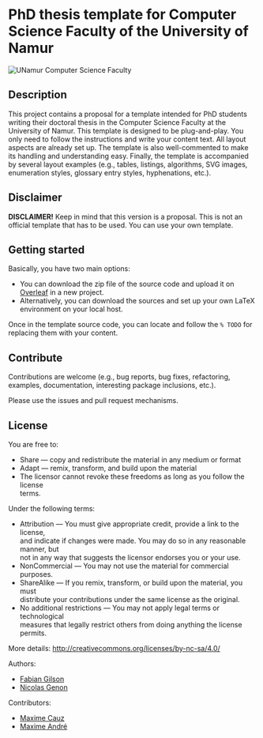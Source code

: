 # PhD thesis template for Computer Science Faculty of the University of Namur

![UNamur Computer Science Faculty](https://avatars.githubusercontent.com/u/26461656?s=200&v=4)

## Description

This project contains a proposal for a template intended for PhD students writing their doctoral thesis in the 
Computer Science Faculty at the University of Namur.
This template is designed to be plug-and-play.
You only need to follow the instructions and write your content text.
All layout aspects are already set up.
The template is also well-commented to make its handling and understanding easy.
Finally, the template is accompanied by several layout examples (e.g., tables, listings, algorithms, SVG images, 
enumeration styles, glossary entry styles, hyphenations, etc.).

## Disclaimer

**DISCLAIMER!** Keep in mind that this version is a proposal.
This is not an official template that has to be used.
You can use your own template.

## Getting started

Basically, you have two main options:

* You can download the zip file of the source code and upload it on [Overleaf](https://www.overleaf.com/) in a new 
  project.
* Alternatively, you can download the sources and set up your own LaTeX environment on your local host.

Once in the template source code, you can locate and follow the `% TODO` for replacing them with your content.

## Contribute

Contributions are welcome (e.g., bug reports, bug fixes, refactoring, examples, documentation, interesting package 
inclusions, etc.).

Please use the issues and pull request mechanisms.

## License
                                                                                       
You are free to:                                                                       
   * Share — copy and redistribute the material in any medium or format                
   * Adapt — remix, transform, and build upon the material                             
   * The licensor cannot revoke these freedoms as long as you follow the license       
     terms.                                                                            
                                                                                       
Under the following terms:                                                             
   * Attribution — You must give appropriate credit, provide a link to the license,    
     and indicate if changes were made. You may do so in any reasonable manner, but    
     not in any way that suggests the licensor endorses you or your use.               
   * NonCommercial — You may not use the material for commercial purposes.             
   * ShareAlike — If you remix, transform, or build upon the material, you must        
     distribute your contributions under the same license as the original.             
   * No additional restrictions — You may not apply legal terms or technological       
     measures that legally restrict others from doing anything the license permits.    
                                                                                       
More details: http://creativecommons.org/licenses/by-nc-sa/4.0/                        
                                                                                       
Authors:                                                                               
   * [Fabian Gilson](https://researchportal.unamur.be/fr/persons/fgilson)                                                                 
   * [Nicolas Genon](https://researchportal.unamur.be/fr/persons/nicolas-genon)

Contributors:                                                                          
   * [Maxime Cauz](https://researchportal.unamur.be/fr/persons/mcauz)
   * [Maxime André](https://researchportal.unamur.be/fr/persons/maxime-andr%C3%A9)